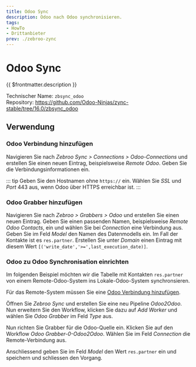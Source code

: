 ```yaml
---
title: Odoo Sync
description: Odoo nach Odoo synchronisieren.
tags:
- HowTo
- Drittanbieter
prev: ./zebroo-zync
---
```

# Odoo Sync

{{ $frontmatter.description }}

Technischer Name: `zbsync_odoo`\
Repository: <https://github.com/Odoo-Ninjas/zync-stable/tree/16.0/zbsync_odoo>

## Verwendung

### Odoo Verbindung hinzufügen

Navigieren Sie nach *Zebroo Sync > Connections > Odoo-Connections* und erstellen Sie einen neuen Eintrag, beispielsweise *Remote Odoo*. Geben Sie die Verbindungsinformationen ein.

::: tip
Geben Sie den Hostnamen ohne `https://` ein. Wählen Sie *SSL* und *Port* 443 aus, wenn Odoo über HTTPS erreichbar ist.
:::

### Odoo Grabber hinzufügen

Navigieren Sie nach *Zebroo > Grabbers > Odoo* und erstellen Sie einen neuen Eintrag. Geben Sie einen passenden Namen, beispielsweise *Remote Odoo Contacts*, ein und wählen Sie bei *Connection* eine Verbindung aus. Geben Sie im Feld *Model* den Namen des Datenmodells ein. Im Fall der Kontakte ist es `res.partner`. Erstellen Sie unter *Domain* einen Eintrag mit diesem Wert `[('write_date','>=',last_execution_date)]`. 

### Odoo zu Odoo Synchronisation einrichten

Im folgenden Beispiel möchten wir die Tabelle mit Kontakten `res.partner` von einem Remote-Odoo-System ins Lokale-Odoo-System synchronsieren.

Für das Remote-System müssen Sie eine [Odoo Verbindung hinzufügen](#Odoo%20Verbindung%20hinzufügen). 

Öffnen Sie *Zebroo Sync* und erstellen Sie eine neu Pipeline *Odoo2Odoo*. Nun erweitern Sie den Workflow, klicken Sie dazu auf *Add Worker* und wählen Sie *Odoo Grabber* im Feld *Type* aus. 

Nun richten Sie Grabber für die Odoo-Quelle ein. Klicken Sie auf den Workflow *Odoo Grabber-0-Odoo2Odoo*. Wählen Sie im Feld *Connection* die Remote-Verbindung aus.

Anschliessend geben Sie im Feld *Model* den Wert `res.partner` ein und speichern und schliessen den Vorgang.
